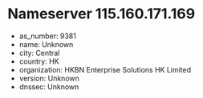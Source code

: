 # Nameserver 115.160.171.169

* as_number: 9381
* name: Unknown
* city: Central
* country: HK
* organization: HKBN Enterprise Solutions HK Limited
* version: Unknown
* dnssec: Unknown
